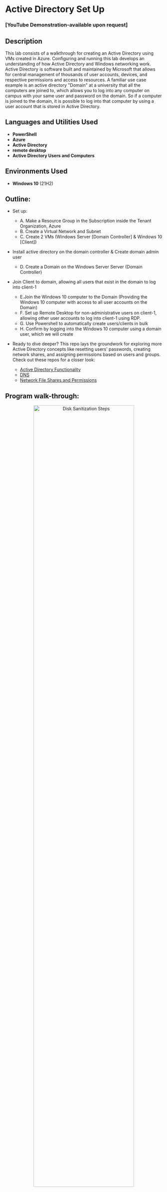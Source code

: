 <h1>Active Directory Set Up</h1>

 ### [YouTube Demonstration-available upon request]
 
<h2>Description</h2>
This lab consists of a walkthrough for creating an Active Directory using VMs created in Azure. Configuring and running this lab develops an understanding of how Active Directory and Windows networking work. Active Directory is software built and maintained by Microsoft that allows for central management of thousands of user accounts, devices, and respective permissions and access to resources. A familiar use case example is an active directory "Domain" at a university that all the computers are joined to, which  allows you to log into any computer on campus with your same user and password on the domain. So if a computer is joined to the domain, it is possible to log into that computer by using a user account that is stored in Active Directory.
<br />


<h2>Languages and Utilities Used</h2>

- <b>PowerShell</b> 
- <b>Azure</b>
- <b>Active Directory</b>
- <b>remote desktop</b>
- <b>Active Directory Users and Computers</b> 

<h2>Environments Used </h2>

- <b>Windows 10</b> (21H2)

<h2>Outline:</h2>

- Set up:
  - A. Make a Resource Group in the Subscription inside the Tenant Organization, Azure
  - B. Create a Virtual Network and Subnet
  - C. Create 2 VMs (Windows Server [Domain Controller] & Windows 10 [Client])
-  Install active directory on the domain controller & Create domain admin user
   - D. Create a Domain on the Windows Server Server (Domain Controller)
- Join Client to domain, allowing all users that exist in the domain to log into client-1
  - E.Join the Windows 10 computer to the Domain (Providing the Windows 10 computer with access to all user accounts on the Domain)
  - F. Set up Remote Desktop for non-administrative users on client-1, allowing other user accounts to log into client-1 using RDP.
  - G. Use Powershell to automatically create users/clients in bulk
  - H. Confirm by logging into the Windows 10 computer using a domain user, which we will create

- Ready to dive deeper? This repo lays the groundwork for exploring more Active Directory concepts like resetting users' passwords, creating network shares, and assigning permissions based on users and groups. Check out these repos for a closer look:
  - [Active Directory Functionality](https://github.com/VictoriaDeery/ActiveDirectoryLab-pt2/blob/main/README.md)
  - [DNS](https://github.com/victoriadeery/DNS)
  - [Network File Shares and Permissions](https://github.com/victoriadeery/Network-File-Shares-and-Permissions)

<h2>Program walk-through:</h2>

<p align="center">

<img src="https://github.com/user-attachments/assets/30f43066-78a7-448f-9a22-eef5090994a6" height="80%" width="80%" alt="Disk Sanitization Steps"/>
<p>
Overview: The default DNS settings on the client, its NIC, will point to a DNS server managed by Microsoft. So, for the client to join the domain, we will tell the client to use our domain controller as the DNS server. To do this, we will set the Client's DNS IP address in its virtual NIC to the IP address of the domain controller. (Often, the domain controller doubles as a DNS server, as it will in this lab.) 
 <p>
 <br />

  - A & B Make a Resource Group and virtual network
<p>
 Create a new virtual network and resource group. I am calling the resource group "Active-Directory-Lab" and putting it in Canada. For step by step directions to make a Resource group, network, VM, and remote desktop, review my repository [network and computing]. I'll manually create the virtual network instead of letting the VM make it. I'll name this virtual network "Active-Directory-Vnet."
 <p>
   <br />
  
- C. Create 2 VMs (Windows Server [Domain Controller] & Windows 10 [Client]); set up their NICs
<img src="https://github.com/user-attachments/assets/a6c8676e-cf0e-4850-8449-9fe80460d9bb" height="80%" width="80%" alt="Disk Sanitization Steps"/>


1. Create a domain controller named "dc-1" as a new VM in Azure, selecting the same resource group that was just made and the same region. For image, select "Windows server 2022". Select a size of 2 vCPUs. Create a username and password. Agree to licensing if needed. Select Next: Disks and Next: Networking. Then make sure the virtual network is the one just created, Active-Directory-Vnet. Select "review and create" and "create." 
<p>
 2. Now for the other VM, create it similarly, selecting the same resource group and region but name it "client-1" and for the image select "Windows 10 Pro", still 2vcpus, same username and password for the sake of this lab, and follow all subsequent steps for the previous vm creation.
 <p>
  3. Set the domain Controller's NIC Private IP address to be static. This is to make sure it doesn't get reassigned, as dc-1 is going to be both a server and acting as a DNS server. DC-1's private IP address needs to be static because Client-1 will use DC-1 as the DNS server. We will manually configure Client-1's DNS settings to use DC-1's private IP address. To do this, select the dc-1 VM. Then select "networking" on the left and "network settings" below that. Select dc-1's virtual Network Interface card, shown in the picture above. Now, under "name," select "ipconfig1," and a window will appear on the right side of the screen. On this window you can see "Private IP address settings" and "allocation" underneath that, select "static" and "save" so that dc-1's private IP address will not change, regardless of how many times the virtual machine is restarted, so the client using this server will still have access.
  <p>
   4. Log into the domain controller using its public IP address and remote desktop to disable the Windows firewall, just for connectivity testing. You should re-enable the firewall before using the VM otherwise. To do this, in Azure, go to VMs and get dc-1's public IP address. Use remote desktop to connect to dc-1, The server manager will load if you are in the domain manager dc-1 VM and made the right kind of VM. Inside your VM, if you right-click the start menu and select system, it should say "Windows Server 2022." Now, right-click the start menu and select"run," and type "wf.msc" for Windows Firewall. Click "Properties" on the right and for "firewall state" select "off" go through the tabs above to disbale firewall for the domain, private, and public profile, then select "apply" and "ok" and then close the window. 
   <p>
    5. Now set client-1's DNS settings on the NIC to dc-1's Private IP address. In Azure, select the dc-1 VM and copy its Private IP address (Likely 10.0.0.4). Then select the Client-1 VM ->Networking -> Network Settings -> Select "Network interface/ IP Configuration as shown in the picture above. Then to the left under the selected "IP Configurations" is "DNS Servers" select that. And instead of the default "inherit from virtual network" the Vnet DNS server, we will select "custom" and paste the dc-1's private IP address here. Now whenever the client computer looks up anything, it will look to dc-1 for it, allowing us to join the domain. select "save" above. From the Azure portal, restart the "client-1" VM to update the changes we've made, by selecting the box next to its name under VM's and selecting "restart" with the slightly curved arrow above.
  </p>
  6. Log into client-1 and ping dc-1's private IP address. Copy dc-1's private IP address from Azure. In the client-1 VM go to start and type and go to powershell and type ping followed by dc-1's private IP address so for example "ping 10.0.0.4" if you get the error "request timed out" the VMs are likely not in the same virtual network or dc-1's firewall is still blocking ping, so review the relevant steps. If it worked you will see messages saying "Reply from 10.0.0.4" with other information. In client-1, open PowerShell again and run "ipconfig /al,l" and the output for the DNS setting should show dc-1's private IP address. Meanwhile dc-1 is using the vnet DNS server.
 </p>
 <br />
 
- D. Create a Domain on the Windows Server Server (Domain Controller)
<img src="https://github.com/user-attachments/assets/40932bee-5138-4c0d-a427-f9b613eb7bc1" height="80%" width="80%" alt="Disk Sanitization Steps"/>

  1. To install active directory on the domain controller, log into the VMs and on the dc-1 VM, install active directory domain services by clicking "start" then "server manager" canceling out any pop up window. Then go to "add roles and features" and click "next" twice. There should only be one server selection available, so click "next." For server roles, there should be checkboxes. Select "active directory domain services" and select "add features". Now you're back, so click "next" twice. Select "restart if required," "yes," and "install." Once installed, you may close the window.

 </p>
 2. Now we will  promote dc-1 as a domain controller by configuring the active directory that has been installed. This is called setting up a new forest, which we will call mydomain.com. In the dc-1 VM click the flag in the top right of the server manager. Select "promote this server to a domain controller" so the AD can become a domain controller. Then select "Add a new forest" and type "mydomain.com" or whatever you chose. Select "next" and then create a DSRM password. Select "next"'s but make sure "create DNS delegation" is unchecked and click "next"'s, note sometimes the NetBIOS page takes a few moments to load. Select "next" until you can select "install" and do so, so that the new forest can be installed and dc-1 can be turned into a domain controller. It will automatically restart. Use RDP to log back into dc-1 using its public IP address. But because the dc-1 VM is now a domain controller, we need to specify the context to which we want to log into it as. Since the domain holds all the users, we need to specify which user we want to log in as. When people log into dc-1 VM now, since the user accounts exist in a domain (now you must specify you are using this domain and this user, so for example, to specify the domain, do so in a backslash followed bywhichever user in that domain you want to log into, which right now is my username: "mydomain.com\labuser" The domain is a context that holds many users, however another context is local on the device itself. That is why you may need to specify the context that you want to log in as labuser on mydomain.com. Since dc-1 is now a domain controller on the domain, you must specify that you want to log on as a domain user, and you must specify which domain; otherwise, you may be logged in locally.
 <p>
<img src="https://github.com/user-attachments/assets/4bd59605-b292-4a5a-bf2e-3f2bccf6fb2d" height="80%" width="80%" alt="organizational unit creation"/>

  3. Let's create organizational units and a Domain Admin User within the domain (so we do not need to use the default username, which in this case is labuser)

 Open Active Directory Users and Computers and then create an organizational unit called "_EMPLOYEES." An organizational unit is similar to a folder for organizing and more. So we'll create an organizational unit for employees and one for admins and actually create a domain admin inside the admins folder. Domain Admins may impact thousands of users!

 3a. To do this, open the dc-1 computer, select start -> select "Windows administrative tools" with a folder to the left -> in its drop-down down select active directory and computers (not one of the other active directories). Select "mydomain.com" to expand the dropdown. The "users" will show many users, including your own. right-click "mydomain.com" -> new ->organizational unit-> name : _EMPLOYEES. and repeat the process, making another organizational unit and calling it _ADMINS. (Later, when we run the  script to create employees, it will look for this folder. Putting an underscore before the name puts our folders first if you right-click mydomain.com and refresh since its alphabetical, and this may be useful if there are many organizational units.
 <p>
<img src="https://github.com/user-attachments/assets/0b6624c6-32fe-4fc5-858e-00ffd0a8e937" height="80%" width="80%" alt="Disk Sanitization Steps"/>
<img src="https://github.com/user-attachments/assets/d4d74c12-56a1-40e5-888b-a7e5a97a3752" height="80%" width="80%" alt="Disk Sanitization Steps"/>

<img src="https://github.com/user-attachments/assets/27576f05-e8a7-4923-978f-3225d9e8f399" height="80%" width="80%" alt="Disk Sanitization Steps"/>
  3b. Let's create a new employee, Jane Doe, with the username of jane_admin and a password. right click the "_ADMINS" organizational unit we just made -> New -> User. I will deselect "user must change password at next login" for ease and create a password, and for the dake of the lab, you may select "password never expires." Although we named the user jane_admin and put her in the admin folder, we still need to give her admin permissions by adding her account to the built-in "Domain Admins" security group. To do this, right click jane's account -> properties -> member of -> add -> under "enter the object names to select," write "domain admins" and select "check names" to find it (if it does not exist, you will get the error "name not found"). Select "okay's" and "apply." Now Jane Doe is an actual admin who can create and manage users and more. Now, let's test it! Log out of dc-1 and login as Jane using mydomain.com\jane_admin as the username
  <p>
 
- Join Client to domain, allowing all users that exist in the domain to log into client-1
</p>
 <br />
 
 - E.Join the Windows 10 computer to the Domain (Providing the Windows 10 computer with access to all user accounts on the Domain)
 <p>
  
<img src="https://github.com/user-attachments/assets/610afab8-3304-4b46-a149-702120f11bc0" height="80%" width="80%" alt="Disk Sanitization Steps"/>
<p>
 
</p>
  1. Make sure you have completed the earlier step of setting client-1's DNS settings to dc-1's Private IP address from the Azure portal and restarting client-1 and if you've followed along, this is already done. Log into client-1 using the original local admin (labuser)and join it to the domain by right-clicking the start menu ->system -> a window will pop up, to the right select "rename this PC advanced." Under the computer name tab, click "change" and under "member of" select "domain" and type your domain. Notice: Because we set the DNS settings on client-1 to use dc-1's private IP address, it can locate the domain controller (DC) for the mydomain.com domain, prompting a username and password instead of receiving the error "AD DC for this domain could not be contacted." Again, because mydomain.com is a DNS and its settings have been configured properly, it can locate the appropriate domain controller. Now log in, specifying the context via using mydomain.com\jane_admin as the username because she is a domain admin so she should have permissions to join the domain. Begin closing windows and restarting. When it restarts it has become a member of the domain! But let's make sure. Go to the domain and verify that client-1 is in there.
  <p>
<img src="https://github.com/user-attachments/assets/16a07c12-741c-4886-bd7a-cb3145bb72fb" height="80%" width="80%" alt="Disk Sanitization Steps"/>
<img src="https://github.com/user-attachments/assets/81595327-884d-4bdc-8f95-2f22d54c5092" height="80%" width="80%" alt="Disk Sanitization Steps"/>

  </p>
  2. Log into dc-1 as jane_admin.in the start search, search "active directory users and computers." expand "mydomain.com and select "computer" and you should see "client-1" double click it and you can view information about it like its a member of what group, and running what system. Make another operational unit called "_CLIENTS. "Go back to "computers," and then drag client-1 into _CLIENTS, saying yes to the pop-up warning. Right-click mydomain.com to refresh.
  <p>
    <br />
   
 - F. Set up Remote Desktop for non-administrative users on client-1, allowing other user accounts to log into client-1 using RDP.
   <p>
    
    <p>
    <img src="https://github.com/user-attachments/assets/5d95f5b6-d8d7-4e0e-9d50-ab7994534564 height="80%" width="80%" alt="Disk Sanitization Steps"/>
<p>
 
</p>
    log into client-1 as jane_admin using mydomain.com\jane_admin as the username. Then, right-click the start menu -> system -> a window will pop up, select "remote desktop" on the left. Allow domain users to access the remote desktop by selecting "select users that can remotely access this PC" under "user accounts," then select "add". The computer can access the context of mydomain.com (for example, you can check again for "domain admins" now on this computer, and when you check, it will find it because you are connected to the domain. However, domain admins already have access to log in, so instead type "domain users," indicating all users in the domain will be allowed to log in to this computer. select "ok" and "Add." Normally, this step would be done with Group Policy, allowing you to change many systems at once. For more on Group Policy Objects (GPO) look to my future repository on active directory, a continuation of this lab.
     <br />
     
  - G. Use Powershell to automatically create users/clients in bulk
   <p>
   
   <p>
<img src="https://github.com/user-attachments/assets/080e5f8f-d88e-4e82-b127-888a0264f875" height="80%" width="80%" alt="Disk Sanitization Steps"/>
<img src="https://github.com/user-attachments/assets/5f00bcc9-d2dd-4976-a57f-c7ebf4a719c5" height="80%" width="80%" alt="Disk Sanitization Steps"/>



  </p>
  1. Log into dc-1 as domain admin and open PowerShell Ise as admin by right-clicking it. copy the code from the file at the top of this repository titled "Generate-Names-Create-Users" then back in Powershell create a new file by clicking the first icon below "file", paste it in there and then type ctrl+s to save it to the desktop calling it "create-users" hit the green arrow to run the script to generate users.
 <br />
  
 - H. Confirm by logging into the Windows 10 computer using a normal domain user, which we will create)
   <p>
<img src="https://github.com/user-attachments/assets/4dccc062-34a1-4659-9f95-25dd70af1436" height="80%" width="80%" alt="Disk Sanitization Steps"/>
 </p>
  1. Every user being created will have the specified "Password1" password unless you change that in the script. If you click into the OU "_EMPLOYEES" you will now see many users. Select a random user For example, I choose topuh.goto. (If you double-click a user and select "member of," you'll see that by default, they are a member of the domain users, which is the group we allowed remote access for in a previous step. Close client-1's connection with Jane Doe. Log in to client-1 with the username mydomain.com\topuh.goto, and if you open the command prompt, you will see there is a local profile on this computer for topuh.goto. And if you select file explorer -> this PC -> Windows (C:) drive -> users, you will see all users that logged in. You may sign out of client-1
   <p>
    
   </p>
- Up Next!: Reset users' passwords, create network shares, and assign permissions to them based on certain users and groups for permission understanding in AD here:
  - [Active Directory Functionality](https://github.com/VictoriaDeery/ActiveDirectoryLab-pt2/blob/main/README.md)
  - [DNS](https://github.com/victoriadeery/DNS)
  - [Network File Shares and Permissions](https://github.com/victoriadeery/Network-File-Shares-and-Permissions)

